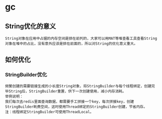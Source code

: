 # gc
## String优化的意义
    String对象在应用中占据的内存空间是排在前列的，大家可以用MAT等堆查看工具查看String对象在堆中的占比，没有意外应该是排在前面的，所以对String的优化意义重大。
## 如何优化
### StringBuilder优化
    频繁创建的需要链接生成的小长度String对象，将StringBuilder与每个线程绑定，创建完毕String后，StringBuilder重置，供下一次创建使用，减小内存消耗。
    举例说明：
    我们每次去redis里面查询数据，都需要手工拼接一个key，每次拼接key，创建StringBuilder耗费空间，这时使用Thread绑定的StringBuilder创建，节省内存。
    注：线程绑定StringBuilder可使用ThreadLocal。
### 
